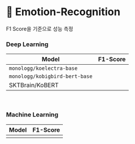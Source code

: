 # :tada: **Emotion-Recognition** 

F1 Score을 기준으로 성능 측정  


### Deep Learning

| Model | F1-Score |
|--|--|
| `monologg/koelectra-base` |  |
| `monologg/kobigbird-bert-base` |  |
| SKTBrain/KoBERT |  |


<br>

### Machine Learning


| Model | F1-Score |
|--|--|
|  |  |
